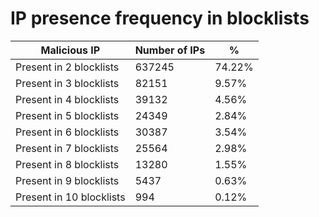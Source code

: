 # IP presence frequency in blocklists
| Malicious IP | Number of IPs | % |
|----|----|----|
| Present in 2 blocklists | 637245 | 74.22% |
| Present in 3 blocklists | 82151 | 9.57% |
| Present in 4 blocklists | 39132 | 4.56% |
| Present in 5 blocklists | 24349 | 2.84% |
| Present in 6 blocklists | 30387 | 3.54% |
| Present in 7 blocklists | 25564 | 2.98% |
| Present in 8 blocklists | 13280 | 1.55% |
| Present in 9 blocklists | 5437 | 0.63% |
| Present in 10 blocklists | 994 | 0.12% |
